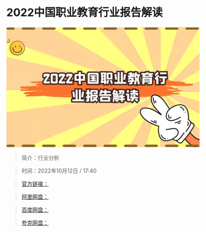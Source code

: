 # 2022中国职业教育行业报告解读

![img](../../assets/0180f3067bbd467fbbe0cae61c47c96f.jpg)

> 简介：行业分析

> 时间：2022年10月12日 / 17:40

> [官方链接：]()

> [阿里网盘：]()

> [百度网盘：]()

> [夸克网盘：]()
